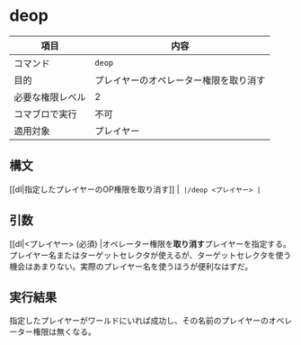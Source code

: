 # deop

|項目|内容|
|---|---|
|コマンド|`deop`|
|目的|プレイヤーのオペレーター権限を取り消す|
| 必要な権限レベル | 2 |
|コマブロで実行|不可|
|適用対象|プレイヤー|

## 構文

[[dl|指定したプレイヤーのOP権限を取り消す]]
|```
|/deop <プレイヤー>
|```

## 引数

[[dl|<プレイヤー> (必須)
|オペレーター権限を**取り消す**プレイヤーを指定する。プレイヤー名またはターゲットセレクタが使えるが、ターゲットセレクタを使う機会はあまりない。実際のプレイヤー名を使うほうが便利なはずだ。

## 実行結果

指定したプレイヤーがワールドにいれば成功し、その名前のプレイヤーのオペレーター権限は無くなる。
